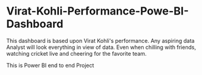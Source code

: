 # Virat-Kohli-Performance-Powe-BI-Dashboard
This dashboard is based upon Virat Kohli's performance. Any aspiring data Analyst will look everything in view of data. Even when chilling with friends, watching cricket live and cheering for the favorite team.

This is Power BI end to end Project
